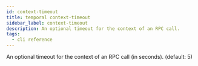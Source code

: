 ```yaml
---
id: context-timeout
title: temporal context-timeout
sidebar_label: context-timeout
description: An optional timeout for the context of an RPC call.
tags:
  - cli reference
---
```


An optional timeout for the context of an RPC call (in seconds). (default: 5)

